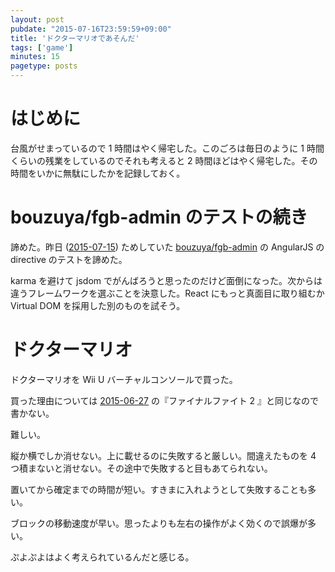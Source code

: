 ```yaml
---
layout: post
pubdate: "2015-07-16T23:59:59+09:00"
title: 'ドクターマリオであそんだ'
tags: ['game']
minutes: 15
pagetype: posts
---
```

# はじめに

台風がせまっているので 1 時間はやく帰宅した。このごろは毎日のように 1 時間くらいの残業をしているのでそれも考えると 2 時間ほどはやく帰宅した。その時間をいかに無駄にしたかを記録しておく。

# bouzuya/fgb-admin のテストの続き

諦めた。昨日 ([2015-07-15][]) ためしていた [bouzuya/fgb-admin][] の AngularJS の directive のテストを諦めた。

karma を避けて jsdom でがんばろうと思ったのだけど面倒になった。次からは違うフレームワークを選ぶことを決意した。React にもっと真面目に取り組むか Virtual DOM を採用した別のものを試そう。

# ドクターマリオ

ドクターマリオを Wii U バーチャルコンソールで買った。

買った理由については [2015-06-27][] の『ファイナルファイト 2 』と同じなので書かない。

難しい。

縦か横でしか消せない。上に載せるのに失敗すると厳しい。間違えたものを 4 つ積まないと消せない。その途中で失敗すると目もあてられない。

置いてから確定までの時間が短い。すきまに入れようとして失敗することも多い。

ブロックの移動速度が早い。思ったよりも左右の操作がよく効くので誤爆が多い。

ぷよぷよはよく考えられているんだと感じる。

[bouzuya/fgb-admin]: https://github.com/bouzuya/fgb-admin
[2015-06-27]: http://blog.bouzuya.net/2015/06/27/
[2015-07-15]: http://blog.bouzuya.net/2015/07/15/
